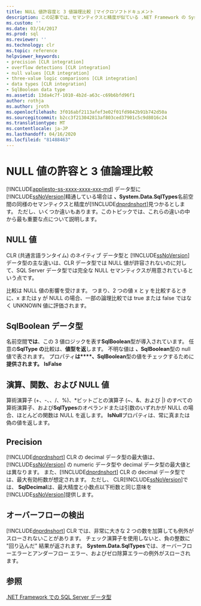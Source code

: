 ```yaml
---
title: NULL 値許容度と 3 値論理比較 |マイクロソフトドキュメント
description: この記事では、セマンティクスと精度が似ている .NET Framework の System.Data.SqlTypes の型と SQL Server データ型がどのように異なるかについて説明します。
ms.custom: ''
ms.date: 03/14/2017
ms.prod: sql
ms.reviewer: ''
ms.technology: clr
ms.topic: reference
helpviewer_keywords:
- precision [CLR integration]
- overflow detections [CLR integration]
- null values [CLR integration]
- three-value logic comparisons [CLR integration]
- data types [CLR integration]
- SqlBoolean data type
ms.assetid: 13da4c7f-1010-4b2d-a63c-c69b6bfd96f1
author: rothja
ms.author: jroth
ms.openlocfilehash: 3f016abf2113afef3e02f01fd9842b91b742d50a
ms.sourcegitcommit: b2cc3f213042813af803ced37901c5c9d8016c24
ms.translationtype: MT
ms.contentlocale: ja-JP
ms.lasthandoff: 04/16/2020
ms.locfileid: "81488463"
---
```

# <a name="nullability-and-three-value-logic-comparisons"></a>NULL 値の許容と 3 値論理比較
[!INCLUDE[appliesto-ss-xxxx-xxxx-xxx-md](../../includes/appliesto-ss-xxxx-xxxx-xxx-md.md)]
  データ型に[!INCLUDE[ssNoVersion](../../includes/ssnoversion-md.md)]精通している場合は **、System.Data.SqlTypes**名前空間の同様のセマンティクスと精度が[!INCLUDE[dnprdnshort](../../includes/dnprdnshort-md.md)]見つかるとします。 ただし、いくつか違いもあります。このトピックでは、これらの違いの中から最も重要な点について説明します。  
  
## <a name="null-values"></a>NULL 値  
 CLR (共通言語ランタイム) のネイティブ データ型と [!INCLUDE[ssNoVersion](../../includes/ssnoversion-md.md)] データ型の主な違いは、CLR データ型では NULL 値が許容されないのに対して、SQL Server データ型では完全な NULL セマンティクスが用意されているという点です。  
  
 比較は NULL 値の影響を受けます。 つまり、2 つの値 x と y を比較するときに、x または y が NULL の場合、一部の論理比較では true または false ではなく UNKNOWN 値に評価されます。  
  
## <a name="sqlboolean-data-type"></a>SqlBoolean データ型  
 名前空間**では**、この 3 値ロジックを表す**SqlBoolean**型が導入されています。 任意の**SqlType の**比較は、**値型を返**します。 不明な値は **、SqlBoolean**型の null 値で表されます。 プロパティ**は****、SqlBoolean**型の値をチェックするために**提供されます。** **IsFalse**  
  
## <a name="operations-functions-and-null-values"></a>演算、関数、および NULL 値  
 算術演算子 (+、-、、/、%)、\*ビットごとの演算子 (~、&、および |) のすべての算術演算子、および**SqlTypes**のオペランドまたは引数のいずれかが NULL の場合、ほとんどの関数は NULL を返します。 **IsNull**プロパティは、常に真または偽の値を返します。  
  
## <a name="precision"></a>Precision  
 [!INCLUDE[dnprdnshort](../../includes/dnprdnshort-md.md)] CLR の decimal データ型の最大値は、[!INCLUDE[ssNoVersion](../../includes/ssnoversion-md.md)] の numeric データ型や decimal データ型の最大値とは異なります。 また、[!INCLUDE[dnprdnshort](../../includes/dnprdnshort-md.md)] CLR の decimal データ型では、最大有効桁数が想定されます。 ただし、 CLR[!INCLUDE[ssNoVersion](../../includes/ssnoversion-md.md)]では、 **SqlDecimal**は、最大精度と小数点以下桁数と同じ意味を[!INCLUDE[ssNoVersion](../../includes/ssnoversion-md.md)]提供します。  
  
## <a name="overflow-detection"></a>オーバーフローの検出  
 [!INCLUDE[dnprdnshort](../../includes/dnprdnshort-md.md)] CLR では、非常に大きな 2 つの数を加算しても例外がスローされないことがあります。 チェック演算子を使用しないと、負の整数に "回り込んだ" 結果が返されます。 **System.Data.SqlTypes**では、オーバーフローエラーとアンダーフロー エラー、およびゼロ除算エラーの例外がスローされます。  
  
## <a name="see-also"></a>参照  
 [.NET Framework での SQL Server データ型](../../relational-databases/clr-integration-database-objects-types-net-framework/sql-server-data-types-in-the-net-framework.md)  
  
  

